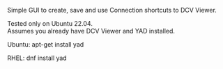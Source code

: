 Simple GUI to create, save and use Connection shortcuts to DCV Viewer.

Tested only on Ubuntu 22.04.   
Assumes you already have DCV Viewer and YAD installed.

Ubuntu:
apt-get install yad

RHEL:
dnf install yad
